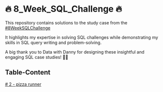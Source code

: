# :fire: 8_Week_SQL_Challenge :fire:
This repository contains solutions to the study case from the [#8WeekSQLChallenge](https://8weeksqlchallenge.com/)

It highlights my expertise in solving SQL challenges while demonstrating my skills in SQL query writing and problem-solving.

A big thank you to Data with Danny for designing these insightful and engaging SQL case studies! 👋🏻

## Table-Content
[# 2 - pizza runner](https://github.com/Ramadhanipras11/8_Week_SQL_Challenge/tree/main/Pizza_runner)
